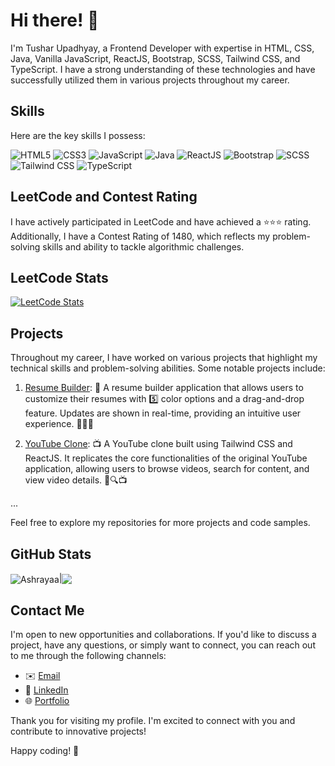 # Hi there! 👋

I'm Tushar Upadhyay, a Frontend Developer with expertise in HTML, CSS, Java, Vanilla JavaScript, ReactJS, Bootstrap, SCSS, Tailwind CSS, and TypeScript. I have a strong understanding of these technologies and have successfully utilized them in various projects throughout my career.

## Skills

Here are the key skills I possess:

![HTML5](https://img.shields.io/badge/HTML5-%23E34F26.svg?&style=flat-square&logo=html5&logoColor=white)
![CSS3](https://img.shields.io/badge/CSS3-%231572B6.svg?&style=flat-square&logo=css3&logoColor=white)
![JavaScript](https://img.shields.io/badge/JavaScript-%23F7DF1E.svg?&style=flat-square&logo=javascript&logoColor=black)
![Java](https://img.shields.io/badge/Java-%23007396.svg?&style=flat-square&logo=java&logoColor=white)
![ReactJS](https://img.shields.io/badge/ReactJS-%2361DAFB.svg?&style=flat-square&logo=react&logoColor=black)
![Bootstrap](https://img.shields.io/badge/Bootstrap-%23563D7C.svg?&style=flat-square&logo=bootstrap&logoColor=white)
![SCSS](https://img.shields.io/badge/SCSS-%23CC6699.svg?&style=flat-square&logo=sass&logoColor=white)
![Tailwind CSS](https://img.shields.io/badge/Tailwind%20CSS-%231a202c.svg?&style=flat-square&logo=tailwind-css&logoColor=38B2AC)
![TypeScript](https://img.shields.io/badge/TypeScript-%23007ACC.svg?&style=flat-square&logo=typescript&logoColor=white)


## LeetCode and Contest Rating

I have actively participated in LeetCode and have achieved a ⭐️⭐️⭐️ rating. Additionally, I have a Contest Rating of 1480, which reflects my problem-solving skills and ability to tackle algorithmic challenges.

## LeetCode Stats

[![LeetCode Stats](https://leetcode-stats-six.vercel.app/api?username=_tusharupadhyay&theme=dark&hide=contributions)](https://leetcode.com/_tusharupadhyay)

## Projects

Throughout my career, I have worked on various projects that highlight my technical skills and problem-solving abilities. Some notable projects include:

1. [Resume Builder](https://resume-builder-kappa-neon.vercel.app/):  📄 A resume builder application that allows users to customize their resumes with 5️⃣ color options and a drag-and-drop feature. Updates are shown in real-time, providing an intuitive user experience. 🎨📄💼

2. [YouTube Clone](https://youtube-clone-tusharupadhyay.netlify.app/): 📺 A YouTube clone built using Tailwind CSS and ReactJS. It replicates the core functionalities of the original YouTube application, allowing users to browse videos, search for content, and view video details. 🎥🔍📺

...

Feel free to explore my repositories for more projects and code samples.

## GitHub Stats


<img align="center" src="https://github-readme-stats.vercel.app/api?username=tushar-upadhya&layout=compact&theme=transparent&show_icons=true&count_private=true&include_all_commits=true" alt="Ashrayaa" />|<img align="center" src="https://github-readme-stats.vercel.app/api/top-langs/?username=tushar-upadhya&theme=transparent&include_all_commits=true" />


## Contact Me

I'm open to new opportunities and collaborations. If you'd like to discuss a project, have any questions, or simply want to connect, you can reach out to me through the following channels:

- ✉️ [Email](mailto:tusharupadhyay691@gmail.com)
- 💼 [LinkedIn](https://www.linkedin.com/in/tusharupadhya/)
- 🌐 [Portfolio](https://tusharupadhyay.vercel.app)

Thank you for visiting my profile. I'm excited to connect with you and contribute to innovative projects!

Happy coding! 🚀
